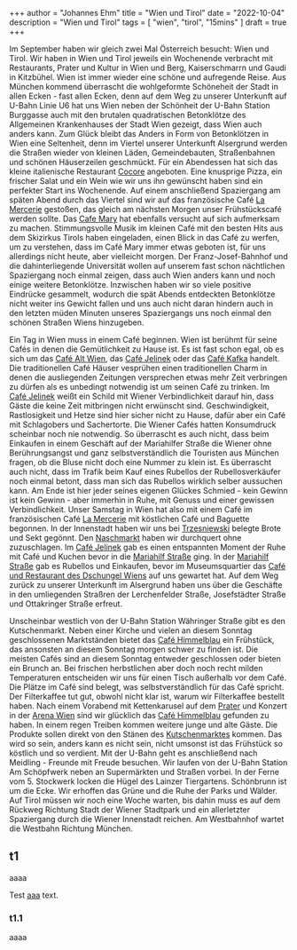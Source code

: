 +++
author = "Johannes Ehm"
title = "Wien und Tirol"
date = "2022-10-04"
description = "Wien und Tirol"
tags = [
    "wien",
    "tirol",
		"15mins"
]
draft = true
+++

Im September haben wir gleich zwei Mal Österreich besucht: Wien und Tirol. Wir haben in Wien und Tirol jeweils ein Wochenende verbracht mit Restaurants, Prater und Kultur in Wien und Berg, Kaiserschmarrn und Gaudi in Kitzbühel. Wien ist immer wieder eine schöne und aufregende Reise. Aus München kommend überrascht die wohlgeformte Schöneheit der Stadt in allen Ecken - fast allen Ecken, denn auf dem Weg zu unserer Unterkunft auf U-Bahn Linie U6 hat uns Wien neben der Schönheit der U-Bahn Station Burggasse auch mit den brutalen quadratischen Betonklötze des Allgemeinen Krankenhauses der Stadt Wien gezeigt, dass Wien auch anders kann. Zum Glück bleibt das Anders in Form von Betonklötzen in Wien eine Seltenheit, denn im Viertel unserer Unterkunft Alsergrund werden die Straßen wieder von kleinen Läden, Gemeindebauten, Straßenbahnen und schönen Häuserzeilen geschmückt. Für ein Abendessen hat sich das kleine italienische Restaurant [Cocore](http://www.cocore.at/) angeboten. Eine knusprige Pizza, ein frischer Salat und ein Wein wie wir uns ihn gewünscht haben sind ein perfekter Start ins Wochenende. Auf einem anschließend Spaziergang am späten Abend durch das Viertel sind wir auf das französische Café [La Mercerie](https://www.google.com/maps/place/La+Mercerie/@48.2168508,16.3560644,15.9z/data=!4m13!1m7!3m6!1s0x476d079e5136ca9f:0xfdc2e58a51a25b46!2sWien,+%C3%96sterreich!3b1!8m2!3d48.2081743!4d16.3738189!3m4!1s0x0:0x4b09187d952269ff!8m2!3d48.2191014!4d16.3644215) gestoßen, das gleich am nächsten Morgen unser Frühstückscafé werden sollte. Das [Cafe Mary](https://www.google.com/maps/place/Cafe+Mary/@48.2168508,16.3560644,15.9z/data=!4m13!1m7!3m6!1s0x476d079e5136ca9f:0xfdc2e58a51a25b46!2sWien,+%C3%96sterreich!3b1!8m2!3d48.2081743!4d16.3738189!3m4!1s0x0:0xd68c6866d21627f3!8m2!3d48.2248166!4d16.3618208) hat ebenfalls versucht auf sich aufmerksam zu machen. Stimmungsvolle Musik im kleinen Café mit den besten Hits aus dem Skizirkus Tirols haben eingeladen, einen Blick in das Café zu werfen, um zu verstehen, dass im Café Mary immer etwas geboten ist, für uns allerdings nicht heute, aber vielleicht morgen. Der Franz-Josef-Bahnhof und die dahinterliegende Universität wollen auf unserem fast schon nächtlichen Spaziergang noch einmal zeigen, dass auch Wien anders kann und noch einige weitere Betonklötze. Inzwischen haben wir so viele positive Eindrücke gesammelt, wodurch die spät Abends entdeckten Betonklötze nicht weiter ins Gewicht fallen und uns auch nicht daran hindern auch in den letzten müden Minuten unseres Spaziergangs uns noch einmal den schönen Straßen Wiens hinzugeben. 

Ein Tag in Wien muss in einem Café beginnen. Wien ist berühmt für seine Cafés in denen die Gemütlichkeit zu Hause ist. Es ist fast schon egal, ob es sich um das [Café Alt Wien](), das [Café Jelinek]() oder das [Café Kafka]() handelt. Die traditionellen Café Häuser vesprühen einen traditionellen Charm in denen die ausliegenden Zeitungen versprechen etwas mehr Zeit verbringen zu dürfen als es unbedingt notwendig ist um seinen Café zu trinken. Im [Café Jelinek]() weißt ein Schild mit Wiener Verbindlichkeit darauf hin, dass Gäste die keine Zeit mitbringen nicht erwünscht sind. Geschwindigkeit, Rastlosigkeit und Hetze sind hier sicher nicht zu Hause, dafür aber ein Café mit Schlagobers und Sachertorte. Die Wiener Cafés hatten Konsumdruck scheinbar noch nie notwendig. So überrascht es auch nicht, dass beim Einkaufen in einem Geschäft auf der Mariahilfer Straße die Wiener ohne Berührungsangst und ganz selbstverständlich die Touristen aus München fragen, ob die Bluse nicht doch eine Nummer zu klein ist. Es überrascht auch nicht, dass im Trafik beim Kauf eines Rubellos der Rubellosverkäufer noch einmal betont, dass man sich das Rubellos wirklich selber aussuchen kann. Am Ende ist hier jeder seines eigenen Glückes Schmied - kein Gewinn ist kein Gewinn - aber immerhin in Ruhe, mit Genuss und einer gewissen Verbindlichkeit. Unser Samstag in Wien hat also mit einem Café im französischen Café [La Mercerie]() mit köstlichen Café und Baguette begonnen. In der Innenstadt haben wir uns bei [Trzesniewski]() belegte Brote und Sekt gegönnt. Den [Naschmarkt]() haben wir durchquert ohne zuzuschlagen. Im [Café Jelinek]() gab es einen entspannten Moment der Ruhe mit Café und Kuchen bevor in die [Mariahilf Straße]() ging. In der [Mariahilf Straße]() gab es Rubellos und Einkaufen, bevor im Museumsquartier das [Café und Restaurant des Dschungel Wiens]() auf uns gewartet hat. Auf dem Weg zurück zu unserer Unterkunft im Alsergrund haben uns über die Geschäfte in den umliegenden Straßren der Lerchenfelder Straße, Josefstädter Straße und Ottakringer Straße erfreut. 

Unscheinbar westlich von der U-Bahn Station Währinger Straße gibt es den Kutschenmarkt. Neben einer Kirche und vielen an diesem Sonntag geschlossenen Marktständen bietet das [Café Himmelblau]() ein Frühstück, das ansonsten an diesem Sonntag morgen schwer zu finden ist. Die meisten Cafés sind an diesem Sonntag entweder geschlossen oder bieten ein Brunch an. Bei frischen herbstlichen aber doch noch recht milden Temperaturen entscheiden wir uns für einen Tisch außerhalb vor dem Café. Die Plätze im Café sind belegt, was selbstverständlich für das Café spricht. Der Filterkaffee tut gut, obwohl nicht klar ist, warum wir Filterkaffee bestellt haben. Nach einem Vorabend mit Kettenkarusel auf dem [Prater]() und Konzert in der [Arena Wien]() sind wir glücklich das [Café Himmelblau]() gefunden zu haben. In einem regen Treiben kommen weitere junge und alte Gäste. Die Produkte sollen direkt von den Stänen des [Kutschenmarktes]() kommen. Das wird so sein, anders kann es nicht sein, nicht umsonst ist das Frühstück so köstlich und so verdient. Mit der U-Bahn geht es anschließend nach Meidling - Freunde mit Freude besuchen. Wir laufen von der U-Bahn Station Am Schöpfwerk neben an Supermärkten und Straßen vorbei. In der Ferne vom 5. Stockwerk locken die Hügel des Lainzer Tiergartens. Schönbrunn ist um die Ecke. Wir erhoffen das Grüne und die Ruhe der Parks und Wälder. Auf Tirol müssen wir noch eine Woche warten, bis dahin muss es auf dem Rückweg Richtung Stadt der Wiener Stadtpark und ein allerletzter Spaziergang durch die Wiener Innenstadt reichen. Am Westbahnhof wartet die Westbahn Richtung München.

## t1

aaaa

Test [aaa](http://example.com) text.

### t1.1

aaaa
